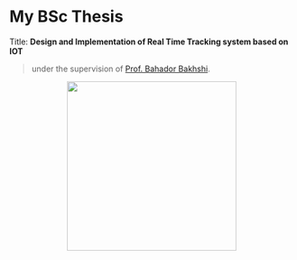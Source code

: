 # My BSc Thesis
Title: **Design and Implementation of Real Time Tracking system based on IOT**
> under the supervision of [Prof. Bahador Bakhshi](https://ceit.aut.ac.ir/~bakhshis/).
<p align="center">
  <img width="300" height="300" src="https://images.app.goo.gl/u8SD6YwFGmLGit5h7">
</p>
